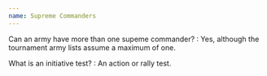 ```yaml
---
name: Supreme Commanders
---
```

Can an army have more than one supeme commander?
: Yes, although the tournament army lists assume a maximum of one.

What is an initiative test?
: An action or rally test.